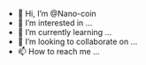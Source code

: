 - 👋 Hi, I’m @Nano-coin
- 👀 I’m interested in ...
- 🌱 I’m currently learning ...
- 💞️ I’m looking to collaborate on ...
- 📫 How to reach me ...

<!---
Nano-coin/Nano-coin is a ✨ special ✨ repository because its `README.md` (this file) appears on your GitHub profile.
You can click the Preview link to take a look at your changes.
--->
